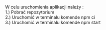 W celu uruchomienia aplikacji należy :
</br>
1.) Pobrać repozytorium
</br>
2.) Uruchomić w terminalu komende npm ci
</br>
3.) Uruchomić w terminalu komende npm start
